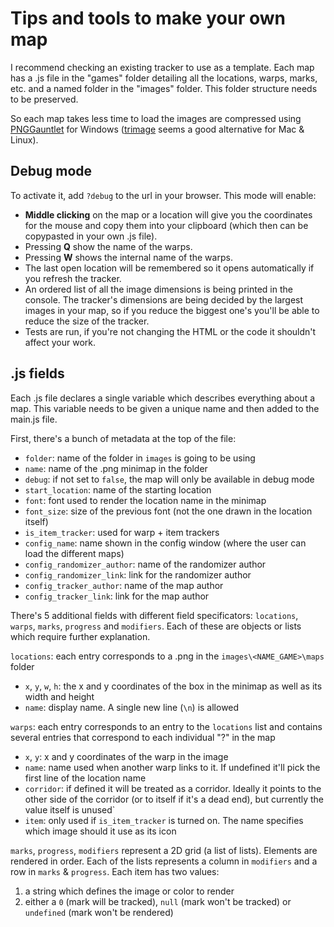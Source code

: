 # Tips and tools to make your own map
I recommend checking an existing tracker to use as a template. Each map has a .js file in the "games" folder detailing all the locations, warps, marks, etc. and a named folder in the "images" folder. This folder structure needs to be preserved.

So each map takes less time to load the images are compressed using [PNGGauntlet](https://pnggauntlet.com/) for Windows ([trimage](https://trimage.org/) seems a good alternative for Mac & Linux).

## Debug mode
To activate it, add `?debug` to the url in your browser. This mode will enable:
- **Middle clicking** on the map or a location will give you the coordinates for the mouse and copy them into your clipboard (which then can be copypasted in your own .js file).
- Pressing **Q** show the name of the warps.
- Pressing **W** shows the internal name of the warps.
- The last open location will be remembered so it opens automatically if you refresh the tracker.
- An ordered list of all the image dimensions is being printed in the console. The tracker's dimensions are being decided by the largest images in your map, so if you reduce the biggest one's you'll be able to reduce the size of the tracker.
- Tests are run, if you're not changing the HTML or the code it shouldn't affect your work.

## .js fields
Each .js file declares a single variable which describes everything about a map. This variable needs to be given a unique name and then added to the main.js file.

First, there's a bunch of metadata at the top of the file:
- `folder`: name of the folder in `images` is going to be using
- `name`: name of the .png minimap in the folder
- `debug`: if not set to `false`, the map will only be available in debug mode
- `start_location`: name of the starting location 
- `font`: font used to render the location name in the minimap
- `font_size`: size of the previous font (not the one drawn in the location itself)
- `is_item_tracker`: used for warp + item trackers
- `config_name`: name shown in the config window (where the user can load the different maps)
- `config_randomizer_author`: name of the randomizer author
- `config_randomizer_link`: link for the randomizer author
- `config_tracker_author`: name of the map author
- `config_tracker_link`: link for the map author

There's 5 additional fields with different field specificators: `locations`, `warps`, `marks`, `progress` and `modifiers`. Each of these are objects or lists which require further explanation.

`locations`: each entry corresponds to a .png in the `images\<NAME_GAME>\maps` folder
- `x`, `y`, `w`, `h`: the x and y coordinates of the box in the minimap as well as its width and height
- `name`: display name. A single new line (`\n`) is allowed

`warps`: each entry corresponds to an entry to the `locations` list and contains several entries that correspond to each individual "?" in the map
- `x`, `y`: x and y coordinates of the warp in the image
- `name`: name used when another warp links to it. If undefined it'll pick the first line of the location name
- `corridor`: if defined it will be treated as a corridor. Ideally it points to the other side of the corridor (or to itself if it's a dead end), but currently the value itself is unused`
- `item`: only used if `is_item_tracker` is turned on. The name specifies which image should it use as its icon

`marks`, `progress`, `modifiers` represent a 2D grid (a list of lists). Elements are rendered in order. Each of the lists represents a column in `modifiers` and a row in `marks` & `progress`. Each item has two values:
1. a string which defines the image or color to render
2. either a `0` (mark will be tracked), `null` (mark won't be tracked) or `undefined` (mark won't be rendered)